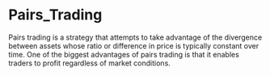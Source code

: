 # Pairs_Trading
Pairs trading is a strategy that attempts to take advantage of the divergence between assets whose ratio or difference in price is typically constant over time. One of the biggest advantages of pairs trading is that it enables traders to profit regardless of market conditions.
